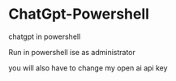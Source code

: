 # ChatGpt-Powershell
chatgpt in powershell

Run in powershell ise as administrator

you will also have to change my open ai api key
